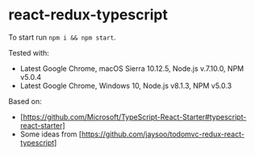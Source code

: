 # react-redux-typescript

To start run `npm i && npm start`.

Tested with:
- Latest Google Chrome, macOS Sierra 10.12.5, Node.js v.7.10.0, NPM v5.0.4
- Latest Google Chrome, Windows 10, Node.js v8.1.3, NPM v5.0.3

Based on:
- [https://github.com/Microsoft/TypeScript-React-Starter#typescript-react-starter]
- Some ideas from [https://github.com/jaysoo/todomvc-redux-react-typescript]

